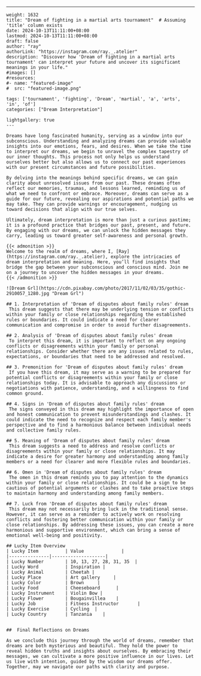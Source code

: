 ---
    weight: 1632
    title: "Dream of fighting in a martial arts tournament"  # Assuming 'title' column exists
    date: 2024-10-13T11:11:00+08:00
    lastmod: 2024-10-13T11:11:00+08:00
    draft: false
    author: "ray"
    authorLink: "https://instagram.com/ray._.atelier"
    description: "Discover how 'Dream of fighting in a martial arts tournament' can interpret your future and uncover its significant meanings in your life."
    #images: []
    #resources:
    #- name: "featured-image"
    #  src: "featured-image.png"
    
    tags: ['tournament', 'fighting', 'Dream', 'martial', 'a', 'arts', 'in', 'of']
    categories: ["Dream Interpretation"]
    
    lightgallery: true
    ---
    
    Dreams have long fascinated humanity, serving as a window into our subconscious. Understanding and analyzing dreams can provide valuable insights into our emotions, fears, and desires. When we take the time to interpret our dreams, we begin to unravel the complex tapestry of our inner thoughts. This process not only helps us understand ourselves better but also allows us to connect our past experiences with our present circumstances and future possibilities.
    
    By delving into the meanings behind specific dreams, we can gain clarity about unresolved issues from our past. These dreams often reflect our memories, traumas, and lessons learned, reminding us of what we need to confront or embrace. Moreover, dreams can serve as a guide for our future, revealing our aspirations and potential paths we may take. They can provide warnings or encouragement, nudging us toward decisions that align with our true selves.
    
    Ultimately, dream interpretation is more than just a curious pastime; it is a profound practice that bridges our past, present, and future. By engaging with our dreams, we can unlock the hidden messages they carry, leading us toward greater self-awareness and personal growth.
    
    {{< admonition >}}
    Welcome to the realm of dreams, where I, [Ray](https://instagram.com/ray._.atelier), explore the intricacies of dream interpretation and meaning. Here, you’ll find insights that bridge the gap between your subconscious and conscious mind. Join me on a journey to uncover the hidden messages in your dreams.
    {{< /admonition >}}
    
    ![Dream Grl](https://cdn.pixabay.com/photo/2017/11/02/03/35/gothic-2910057_1280.jpg "Dream Grl")
    
    ## 1. Interpretation of 'Dream of disputes about family rules' dream
     This dream suggests that there may be underlying tension or conflicts within your family or close relationships regarding the established rules or boundaries. It could indicate a need for clearer communication and compromise in order to avoid further disagreements.
    
    ## 2. Analysis of 'Dream of disputes about family rules' dream
     To interpret this dream, it is important to reflect on any ongoing conflicts or disagreements within your family or personal relationships. Consider whether there are any issues related to rules, expectations, or boundaries that need to be addressed and resolved.
    
    ## 3. Premonition for 'Dream of disputes about family rules' dream
     If you have this dream, it may serve as a warning to be prepared for potential conflicts or disagreements within your family or close relationships today. It is advisable to approach any discussions or negotiations with patience, understanding, and a willingness to find common ground.
    
    ## 4. Signs in 'Dream of disputes about family rules' dream
     The signs conveyed in this dream may highlight the importance of open and honest communication to prevent misunderstandings and clashes. It could indicate the need to recognize and respect each family member's perspective and to find a harmonious balance between individual needs and collective family rules.
    
    ## 5. Meaning of 'Dream of disputes about family rules' dream
     This dream suggests a need to address and resolve conflicts or disagreements within your family or close relationships. It may indicate a desire for greater harmony and understanding among family members or a need for clearer and more flexible rules and boundaries.
    
    ## 6. Omen in 'Dream of disputes about family rules' dream
     The omen in this dream reminds you to pay attention to the dynamics within your family or close relationships. It could be a sign to be cautious of potential arguments or clashes and to take proactive steps to maintain harmony and understanding among family members.
    
    ## 7. Luck from 'Dream of disputes about family rules' dream
     This dream may not necessarily bring luck in the traditional sense. However, it can serve as a reminder to actively work on resolving conflicts and fostering better communication within your family or close relationships. By addressing these issues, you can create a more harmonious and supportive environment, which can bring a sense of emotional well-being and positivity.
    
    ## Lucky Item Overview
    | Lucky Item          | Value              |
    |---------------|--------------------|
    | Lucky Number        | 10, 13, 27, 28, 31, 35  |
    | Lucky Word          | Inspiration |
    | Lucky Animal        | Cheetah |
    | Lucky Place         | Art gallery     |
    | Lucky Color         | Brown     |
    | Lucky Food          | Cheeseboard      |
    | Lucky Instrument    | Violin Bow |
    | Lucky Flower        | Bougainvillea    |
    | Lucky Job           | Fitness Instructor       |
    | Lucky Exercise      | Cycling  |
    | Lucky Country       | Tanzania    |
    
    
    ##  Final Reflections on Dreams
    
    As we conclude this journey through the world of dreams, remember that dreams are both mysterious and beautiful. They hold the power to reveal hidden truths and insights about ourselves. By embracing their messages, we can cultivate a more positive influence in our lives. Let us live with intention, guided by the wisdom our dreams offer. Together, may we navigate our paths with clarity and purpose.
    